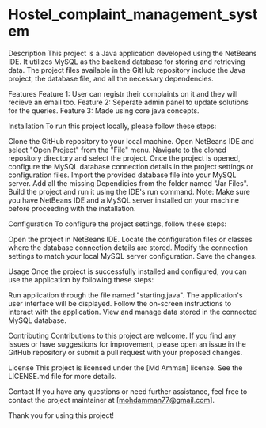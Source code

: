 # Hostel_complaint_management_system

Description
This project is a Java application developed using the NetBeans IDE. It utilizes MySQL as the backend database for storing and retrieving data. The project files available in the GitHub repository include the Java project, the database file, and all the necessary dependencies.

Features
Feature 1: User can registr their complaints on it and they will recieve an email too.
Feature 2: Seperate admin panel to update solutions for the queries.
Feature 3: Made using core java concepts.

Installation
To run this project locally, please follow these steps:

Clone the GitHub repository to your local machine.
Open NetBeans IDE and select "Open Project" from the "File" menu.
Navigate to the cloned repository directory and select the project.
Once the project is opened, configure the MySQL database connection details in the project settings or configuration files.
Import the provided database file into your MySQL server.
Add all the missing Dependicies from the folder named "Jar Files".
Build the project and run it using the IDE's run command.
Note: Make sure you have NetBeans IDE and a MySQL server installed on your machine before proceeding with the installation.

Configuration
To configure the project settings, follow these steps:

Open the project in NetBeans IDE.
Locate the configuration files or classes where the database connection details are stored.
Modify the connection settings to match your local MySQL server configuration.
Save the changes.

Usage
Once the project is successfully installed and configured, you can use the application by following these steps:

Run application through the file named "starting.java".
The application's user interface will be displayed.
Follow the on-screen instructions to interact with the application.
View and manage data stored in the connected MySQL database.

Contributing
Contributions to this project are welcome. If you find any issues or have suggestions for improvement, please open an issue in the GitHub repository or submit a pull request with your proposed changes.

License
This project is licensed under the [Md Amman] license. See the LICENSE.md file for more details.

Contact
If you have any questions or need further assistance, feel free to contact the project maintainer at [mohdamman77@gmail.com].

Thank you for using this project!




